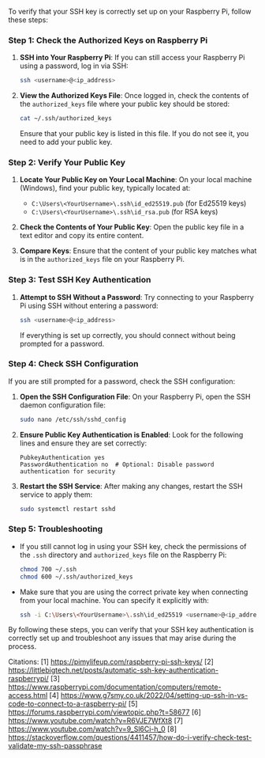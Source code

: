 To verify that your SSH key is correctly set up on your Raspberry Pi, follow these steps:

### Step 1: Check the Authorized Keys on Raspberry Pi

1. **SSH into Your Raspberry Pi**:
   If you can still access your Raspberry Pi using a password, log in via SSH:
   ```bash
   ssh <username>@<ip_address>
   ```

2. **View the Authorized Keys File**:
   Once logged in, check the contents of the `authorized_keys` file where your public key should be stored:
   ```bash
   cat ~/.ssh/authorized_keys
   ```
   Ensure that your public key is listed in this file. If you do not see it, you need to add your public key.

### Step 2: Verify Your Public Key

1. **Locate Your Public Key on Your Local Machine**:
   On your local machine (Windows), find your public key, typically located at:
   - `C:\Users\<YourUsername>\.ssh\id_ed25519.pub` (for Ed25519 keys)
   - `C:\Users\<YourUsername>\.ssh\id_rsa.pub` (for RSA keys)

2. **Check the Contents of Your Public Key**:
   Open the public key file in a text editor and copy its entire content.

3. **Compare Keys**:
   Ensure that the content of your public key matches what is in the `authorized_keys` file on your Raspberry Pi.

### Step 3: Test SSH Key Authentication

1. **Attempt to SSH Without a Password**:
   Try connecting to your Raspberry Pi using SSH without entering a password:
   ```bash
   ssh <username>@<ip_address>
   ```
   If everything is set up correctly, you should connect without being prompted for a password.

### Step 4: Check SSH Configuration

If you are still prompted for a password, check the SSH configuration:

1. **Open the SSH Configuration File**:
   On your Raspberry Pi, open the SSH daemon configuration file:
   ```bash
   sudo nano /etc/ssh/sshd_config
   ```

2. **Ensure Public Key Authentication is Enabled**:
   Look for the following lines and ensure they are set correctly:
   ```plaintext
   PubkeyAuthentication yes
   PasswordAuthentication no  # Optional: Disable password authentication for security
   ```
   
3. **Restart the SSH Service**:
   After making any changes, restart the SSH service to apply them:
   ```bash
   sudo systemctl restart sshd
   ```

### Step 5: Troubleshooting

- If you still cannot log in using your SSH key, check the permissions of the `.ssh` directory and `authorized_keys` file on the Raspberry Pi:
  ```bash
  chmod 700 ~/.ssh
  chmod 600 ~/.ssh/authorized_keys
  ```

- Make sure that you are using the correct private key when connecting from your local machine. You can specify it explicitly with:
  ```bash
  ssh -i C:\Users\<YourUsername>\.ssh\id_ed25519 <username>@<ip_address>
  ```

By following these steps, you can verify that your SSH key authentication is correctly set up and troubleshoot any issues that may arise during the process.

Citations:
[1] https://pimylifeup.com/raspberry-pi-ssh-keys/
[2] https://littlebigtech.net/posts/automatic-ssh-key-authentication-raspberrypi/
[3] https://www.raspberrypi.com/documentation/computers/remote-access.html
[4] https://www.g7smy.co.uk/2022/04/setting-up-ssh-in-vs-code-to-connect-to-a-raspberry-pi/
[5] https://forums.raspberrypi.com/viewtopic.php?t=58677
[6] https://www.youtube.com/watch?v=R6VJE7WfXt8
[7] https://www.youtube.com/watch?v=9_Sl6Ci-h_0
[8] https://stackoverflow.com/questions/4411457/how-do-i-verify-check-test-validate-my-ssh-passphrase
